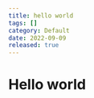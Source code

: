 ```yaml
---
title: hello world
tags: []
category: Default
date: 2022-09-09
released: true
---
```


# Hello world